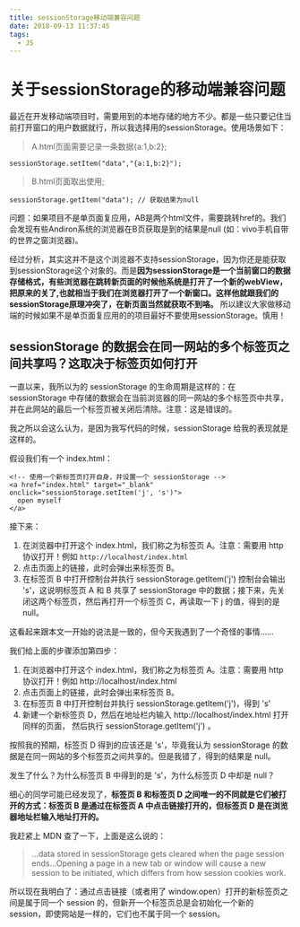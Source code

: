```yaml
---
title: sessionStorage移动端兼容问题
date: 2018-09-13 11:37:45
tags:
  - JS
---
```


# 关于sessionStorage的移动端兼容问题
最近在开发移动端项目时，需要用到的本地存储的地方不少。都是一些只要记住当前打开窗口的用户数据就行，所以我选择用的sessionStorage。使用场景如下：

> A.html页面需要记录一条数据{a:1,b:2};
```
sessionStorage.setItem("data","{a:1,b:2}");
```
> B.html页面取出使用;

`sessionStorage.getItem("data"); // 获取结果为null`

问题：如果项目不是单页面复应用，AB是两个html文件，需要跳转href的。我们会发现有些Andiron系统的浏览器在B页获取是到的结果是null (如：vivo手机自带的世界之窗浏览器)。

经过分析，其实这并不是这个浏览器不支持sessionStorage，因为你还是能获取到sessionStorage这个对象的。而是**因为sessionStorage是一个当前窗口的数据存储格式，有些浏览器在跳转新页面的时候他系统是打开了一个新的webView，把原来的关了,也就相当于我们在浏览器打开了一个新窗口。这样他就跟我们的sessionStorage原理冲突了，在新页面当然就获取不到咯。**  所以建议大家做移动端的时候如果不是单页面复应用的的项目最好不要使用sessionStorage。慎用！


## sessionStorage 的数据会在同一网站的多个标签页之间共享吗？这取决于标签页如何打开

一直以来，我所以为的 sessionStorage 的生命周期是这样的：在 sessionStorage 中存储的数据会在当前浏览器的同一网站的多个标签页中共享，并在此网站的最后一个标签页被关闭后清除。注意：这是错误的。

我之所以会这么认为，是因为我写代码的时候，sessionStorage 给我的表现就是这样的。

假设我们有一个 index.html：

```
<!-- 使用一个新标签页打开自身，并设置一个 sessionStorage -->
<a href="index.html" target="_blank" onclick="sessionStorage.setItem('j', 's')">
  open myself
</a>
```

接下来：

1. 在浏览器中打开这个 index.html，我们称之为标签页 A。注意：需要用 http 协议打开！例如 `http://localhost/index.html`
2. 点击页面上的链接，此时会弹出来标签页 B。
3. 在标签页 B 中打开控制台并执行 sessionStorage.getItem('j')
控制台会输出 's'，这说明标签页 A 和 B 共享了 sessionStorage 中的数据；接下来，先关闭这两个标签页，然后再打开一个标签页 C，再读取一下 j 的值，得到的是 null。

这看起来跟本文一开始的说法是一致的，但今天我遇到了一个奇怪的事情……

我们给上面的步骤添加第四步：

1. 在浏览器中打开这个 index.html，我们称之为标签页 A。注意：需要用 http 协议打开！例如 http://localhost/index.html
2. 点击页面上的链接，此时会弹出来标签页 B。
3. 在标签页 B 中打开控制台并执行 sessionStorage.getItem('j')，得到 's'
4. 新建一个新标签页 D，然后在地址栏内输入 http://localhost/index.html 打开同样的页面， 然后执行 sessionStorage.getItem('j') 。

按照我的预期，标签页 D 得到的应该还是 's'，毕竟我认为 sessionStorage 的数据是在同一网站的多个标签页之间共享的。但是我错了，得到的结果是 null。

发生了什么？为什么标签页 B 中得到的是 's'，为什么标签页 D 中却是 null？

细心的同学可能已经发现了，**标签页 B 和标签页 D 之间唯一的不同就是它们被打开的方式：标签页 B 是通过在标签页 A 中点击链接打开的，但标签页 D 是在浏览器地址栏输入地址打开的。**

我赶紧上 MDN 查了一下，上面是这么说的：

> ...data stored in sessionStorage gets cleared when the page session ends...Opening a page in a new tab or window will cause a new session to be initiated, which differs from how session cookies work.

所以现在我明白了：通过点击链接（或者用了 window.open）打开的新标签页之间是属于同一个 session 的，但新开一个标签页总是会初始化一个新的 session，即使网站是一样的，它们也不属于同一个 session。
